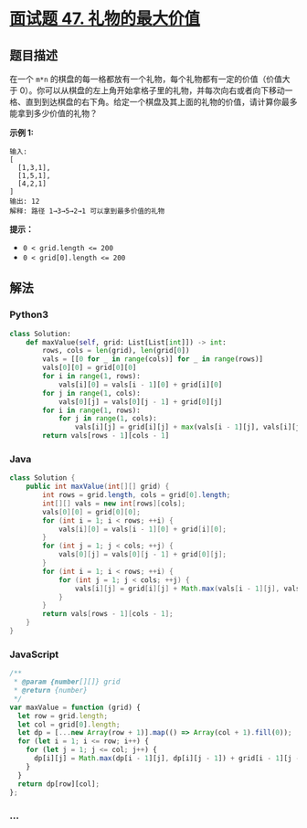 # [面试题 47. 礼物的最大价值](https://leetcode-cn.com/problems/li-wu-de-zui-da-jie-zhi-lcof/)

## 题目描述

在一个 `m*n` 的棋盘的每一格都放有一个礼物，每个礼物都有一定的价值（价值大于 0）。你可以从棋盘的左上角开始拿格子里的礼物，并每次向右或者向下移动一格、直到到达棋盘的右下角。给定一个棋盘及其上面的礼物的价值，请计算你最多能拿到多少价值的礼物？

**示例 1:**

```
输入:
[
  [1,3,1],
  [1,5,1],
  [4,2,1]
]
输出: 12
解释: 路径 1→3→5→2→1 可以拿到最多价值的礼物
```

**提示：**

- `0 < grid.length <= 200`
- `0 < grid[0].length <= 200`

## 解法

<!-- tabs:start -->

### **Python3**

```python
class Solution:
    def maxValue(self, grid: List[List[int]]) -> int:
        rows, cols = len(grid), len(grid[0])
        vals = [[0 for _ in range(cols)] for _ in range(rows)]
        vals[0][0] = grid[0][0]
        for i in range(1, rows):
            vals[i][0] = vals[i - 1][0] + grid[i][0]
        for j in range(1, cols):
            vals[0][j] = vals[0][j - 1] + grid[0][j]
        for i in range(1, rows):
            for j in range(1, cols):
                vals[i][j] = grid[i][j] + max(vals[i - 1][j], vals[i][j - 1])
        return vals[rows - 1][cols - 1]

```

### **Java**

```java
class Solution {
    public int maxValue(int[][] grid) {
        int rows = grid.length, cols = grid[0].length;
        int[][] vals = new int[rows][cols];
        vals[0][0] = grid[0][0];
        for (int i = 1; i < rows; ++i) {
            vals[i][0] = vals[i - 1][0] + grid[i][0];
        }
        for (int j = 1; j < cols; ++j) {
            vals[0][j] = vals[0][j - 1] + grid[0][j];
        }
        for (int i = 1; i < rows; ++i) {
            for (int j = 1; j < cols; ++j) {
                vals[i][j] = grid[i][j] + Math.max(vals[i - 1][j], vals[i][j - 1]);
            }
        }
        return vals[rows - 1][cols - 1];
    }
}
```

### **JavaScript**

```js
/**
 * @param {number[][]} grid
 * @return {number}
 */
var maxValue = function (grid) {
  let row = grid.length;
  let col = grid[0].length;
  let dp = [...new Array(row + 1)].map(() => Array(col + 1).fill(0));
  for (let i = 1; i <= row; i++) {
    for (let j = 1; j <= col; j++) {
      dp[i][j] = Math.max(dp[i - 1][j], dp[i][j - 1]) + grid[i - 1][j - 1];
    }
  }
  return dp[row][col];
};
```

### **...**

```

```

<!-- tabs:end -->
